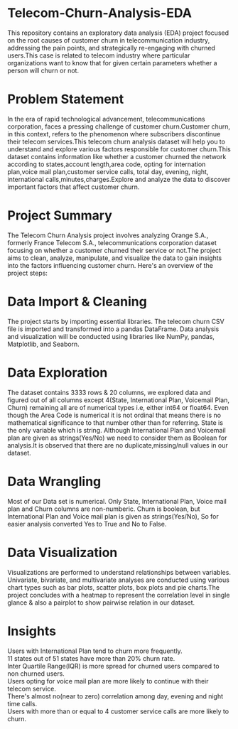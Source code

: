 # Telecom-Churn-Analysis-EDA
This repository contains an exploratory data analysis (EDA) project focused on the root causes of customer churn in telecommunication industry, addressing the pain points, and strategically re-engaging with churned users.This case is related to telecom industry where particular organizations want to know that for given certain parameters whether a person will churn or not.

# Problem Statement
In the era of rapid technological advancement, telecommunications corporation, faces a pressing challenge of customer churn.Customer churn, in this context, refers to the phenomenon where subscribers discontinue their telecom services.This telecom churn analysis dataset will help you to understand and explore various factors responsible for customer churn.This dataset contains information like whether a customer churned the network according to states,account length,area code, opting for internation plan,voice mail plan,customer service calls, total day, evening, night, international calls,minutes,charges.Explore and analyze the data to discover important factors that affect customer churn.

# Project Summary
The Telecom Churn Analysis project involves analyzing Orange S.A., formerly France Telecom S.A., telecommunications corporation dataset focusing on whether a customer churned their service or not.The project aims to clean, analyze, manipulate, and visualize the data to gain insights into the factors influencing customer churn. Here's an overview of the project steps:

# Data Import & Cleaning
The project starts by importing essential libraries. The telecom churn CSV file is imported and transformed into a pandas DataFrame. Data analysis and visualization will be conducted using libraries like NumPy, pandas, Matplotlib, and Seaborn.

# Data Exploration
The dataset contains 3333 rows & 20 columns, we explored data and figured out of all columns except 4(State, International Plan, Voicemail Plan, Churn) remaining all are of numerical types i.e, either int64 or float64. Even though the Area Code is numerical it is not ordinal that means there is no mathematical significance to that number other than for referring. State is the only variable which is string. Although International Plan and Voicemail plan are given as strings(Yes/No) we need to consider them as Boolean for analysis.It is observed that there are no duplicate,missing/null values in our dataset.

# Data Wrangling
Most of our Data set is numerical. Only State, International Plan, Voice mail plan and Churn columns are non-numberic. Churn is boolean, but International Plan and Voice mail plan is given as strings(Yes/No), So for easier analysis converted Yes to True and No to False.

# Data Visualization
Visualizations are performed to understand relationships between variables. Univariate, bivariate, and multivariate analyses are conducted using various chart types such as bar plots, scatter plots, box plots and pie charts.The project concludes with a heatmap to represent the correlation level in single glance & also a pairplot to show pairwise relation in our dataset.

# Insights
Users with International Plan tend to churn more frequently.<br>
11 states out of 51 states have more than 20% churn rate.<br>
Inter Quartile Range(IQR) is more spread for churned users compared to non churned users.<br>
Users opting for voice mail plan are more likely to continue with their telecom service.<br>
There's almost no(near to zero) correlation among day, evening and night time calls.<br>
Users with more than or equal to 4 customer service calls are more likely to churn.
